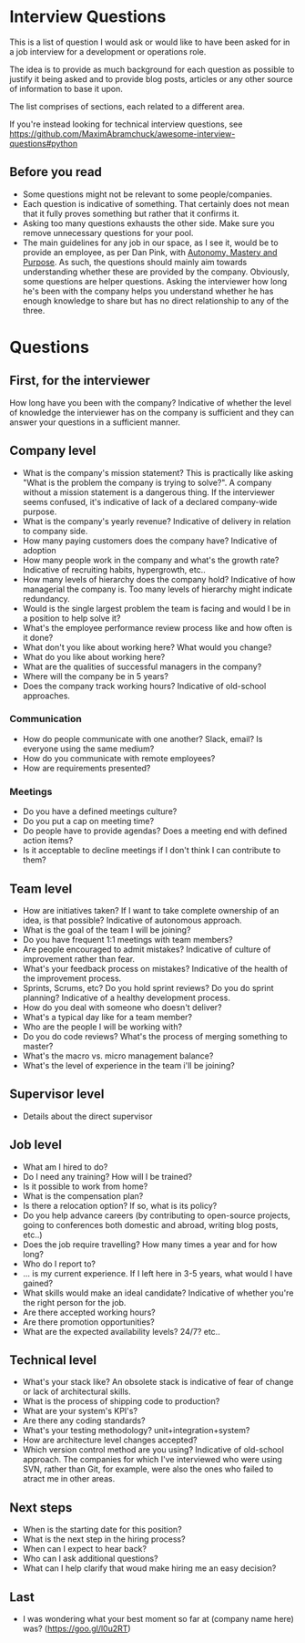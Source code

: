 # Interview Questions

This is a list of question I would ask or would like to have been asked for in a job interview for a development or operations role.

The idea is to provide as much background for each question as possible to justify it being asked and to provide blog posts, articles or any other source of information to base it upon.

The list comprises of sections, each related to a different area.

If you're instead looking for technical interview questions, see https://github.com/MaximAbramchuck/awesome-interview-questions#python


## Before you read

* Some questions might not be relevant to some people/companies.
* Each question is indicative of something. That certainly does not mean that it fully proves something but rather that it confirms it.
* Asking too many questions exhausts the other side. Make sure you remove unnecessary questions for your pool.
* The main guidelines for any job in our space, as I see it, would be to provide an employee, as per Dan Pink, with [Autonomy, Mastery and Purpose](https://goo.gl/5ZZocQ). As such, the questions should mainly aim towards understanding whether these are provided by the company. Obviously, some questions are helper questions. Asking the interviewer how long he's been with the company helps you understand whether he has enough knowledge to share but has no direct relationship to any of the three.


# Questions

## First, for the interviewer

How long have you been with the company? Indicative of whether the level of knowledge the interviewer has on the company is sufficient and they can answer your questions in a sufficient manner.

## Company level

* What is the company's mission statement? This is practically like asking "What is the problem the company is trying to solve?". A company without a mission statement is a dangerous thing. If the interviewer seems confused, it's indicative of lack of a declared company-wide purpose.
* What is the company's yearly revenue? Indicative of delivery in relation to company side.
* How many paying customers does the company have? Indicative of adoption
* How many people work in the company and what's the growth rate? Indicative of recruiting habits, hypergrowth, etc..
* How many levels of hierarchy does the company hold? Indicative of how managerial the company is. Too many levels of hierarchy might indicate redundancy.
* Would is the single largest problem the team is facing and would I be in a position to help solve it?
* What's the employee performance review process like and how often is it done?
* What don't you like about working here? What would you change?
* What do you like about working here?
* What are the qualities of successful managers in the company?
* Where will the company be in 5 years?
* Does the company track working hours? Indicative of old-school approaches.

### Communication

* How do people communicate with one another? Slack, email? Is everyone using the same medium?
* How do you communicate with remote employees?
* How are requirements presented?

### Meetings

* Do you have a defined meetings culture?
* Do you put a cap on meeting time?
* Do people have to provide agendas? Does a meeting end with defined action items?
* Is it acceptable to decline meetings if I don't think I can contribute to them?

## Team level

* How are initiatives taken? If I want to take complete ownership of an idea, is that possible? Indicative of autonomous approach.
* What is the goal of the team I will be joining?
* Do you have frequent 1:1 meetings with team members?
* Are people encouraged to admit mistakes? Indicative of culture of improvement rather than fear.
* What's your feedback process on mistakes? Indicative of the health of the improvement process.
* Sprints, Scrums, etc? Do you hold sprint reviews? Do you do sprint planning? Indicative of a healthy development process.
* How do you deal with someone who doesn't deliver?
* What's a typical day like for a team member?
* Who are the people I will be working with?
* Do you do code reviews? What's the process of merging something to master?
* What's the macro vs. micro management balance?
* What's the level of experience in the team i'll be joining?

## Supervisor level

* Details about the direct supervisor

## Job level

* What am I hired to do?
* Do I need any training? How will I be trained?
* Is it possible to work from home?
* What is the compensation plan?
* Is there a relocation option? If so, what is its policy?
* Do you help advance careers (by contributing to open-source projects, going to conferences both domestic and abroad, writing blog posts, etc..)
* Does the job require travelling? How many times a year and for how long?
* Who do I report to?
* ... is my current experience. If I left here in 3-5 years, what would I have gained?
* What skills would make an ideal candidate? Indicative of whether you're the right person for the job.
* Are there accepted working hours?
* Are there promotion opportunities?
* What are the expected availability levels? 24/7? etc..

## Technical level

* What's your stack like? An obsolete stack is indicative of fear of change or lack of architectural skills.
* What is the process of shipping code to production?
* What are your system's KPI's?
* Are there any coding standards?
* What's your testing methodology? unit+integration+system?
* How are architecture level changes accepted?
* Which version control method are you using? Indicative of old-school approach. The companies for which I've interviewed who were using SVN, rather than Git, for example, were also the ones who failed to atract me in other areas.

## Next steps

* When is the starting date for this position?
* What is the next step in the hiring process?
* When can I expect to hear back?
* Who can I ask additional questions?
* What can I help clarify that woud make hiring me an easy decision?

## Last

* I was wondering what your best moment so far at (company name here) was? (https://goo.gl/l0u2RT)